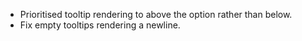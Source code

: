 - Prioritised tooltip rendering to above the option rather than below.
- Fix empty tooltips rendering a newline.
